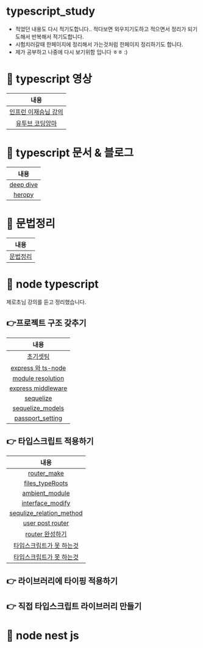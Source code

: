 # typescript_study

- 적었던 내용도 다시 적기도합니다.. 적다보면 외우지기도하고 적으면서 정리가 되기도해서 
반복해서 적기도합니다.
- 시험치러갈때 한페이지에 정리해서 가는것처럼 한페이지 정리하기도 합니다.
- 제가 공부하고 나중에 다시 보기위함 입니다 ㅎㅎ :) 


# 📌 typescript 영상

|내용|
|:------:|
|[인프런 이재승님 강의](https://github.com/smilejakdu/typescript_study/tree/main/inflean_lee)|
|[유투브 코딩앙마](https://github.com/smilejakdu/typescript_study/tree/main/coding_devil)|

# 📌 typescript 문서 & 블로그

|내용|
|:------:|
|[deep dive](https://radlohead.gitbook.io/typescript-deep-dive/)|
|[heropy](https://heropy.blog/2020/01/27/typescript/)|


# 📌 문법정리

|내용|
|:------:|
|[문법정리](https://velog.io/@ash3767/typescript-grammar)|

# 📌 node typescript
제로초님 강의를 듣고 정리했습니다.
## 👉프로젝트 구조 갖추기
|내용|
|:------:|
|[초기셋팅](https://github.com/smilejakdu/typescript_study/blob/main/node-typescript/1.init_settings.md)|
|[express 와 ts-node](https://github.com/smilejakdu/typescript_study/blob/main/node-typescript/2.express_ts-node.md)|
|[module resolution](https://github.com/smilejakdu/typescript_study/blob/main/node-typescript/3.module_resolution.md)|
|[express middleware](https://github.com/smilejakdu/typescript_study/blob/main/node-typescript/4.express_middle.md)|
|[sequelize](https://github.com/smilejakdu/typescript_study/blob/main/node-typescript/5.sequelize.md)|
|[sequelize_models](https://github.com/smilejakdu/typescript_study/blob/main/node-typescript/6.sequelize_models.md)|
|[passport_setting](https://github.com/smilejakdu/typescript_study/blob/main/node-typescript/7.passport_setting.md)|

## 👉 타입스크립트 적용하기
|내용|
|:------:|
|[router_make](https://github.com/smilejakdu/typescript_study/blob/main/node-typescript/8.router_make.md)|
|[files_typeRoots](https://github.com/smilejakdu/typescript_study/blob/main/node-typescript/9.files_typeRoots.md)|
|[ambient_module](https://github.com/smilejakdu/typescript_study/blob/main/node-typescript/10.ambient_module.md)|
|[interface_modify](https://github.com/smilejakdu/typescript_study/blob/main/node-typescript/11.interface_modify.md)|
|[sequlize_relation_method](https://github.com/smilejakdu/typescript_study/blob/main/node-typescript/12.sequlize_relation_method.md)|
|[user post router](https://github.com/smilejakdu/typescript_study/blob/main/node-typescript/13.user_post_router.md)|
|[router 완성하기](https://github.com/smilejakdu/typescript_study/blob/main/node-typescript/14.router_complete.md)|
|[타입스크립트가 못 하는것](https://github.com/smilejakdu/typescript_study/blob/main/node-typescript/15.typescript_cant.md)|
|[타입스크립트가 못 하는것](https://github.com/smilejakdu/typescript_study/blob/main/node-typescript/16.typing_efficiently.md)|

## 👉 라이브러리에 타이핑 적용하기
## 👉 직접 타입스크립트 라이브러리 만들기

# 📌 node nest js